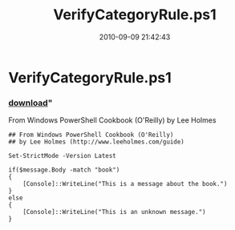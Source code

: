 ﻿---
pid:            2227
parent:         0
children:       
poster:         Lee Holmes
title:          VerifyCategoryRule.ps1
date:           2010-09-09 21:42:43
format:         posh
---

# VerifyCategoryRule.ps1

### [download](2227.ps1)"

From Windows PowerShell Cookbook (O'Reilly) by Lee Holmes

```posh
## From Windows PowerShell Cookbook (O'Reilly)
## by Lee Holmes (http://www.leeholmes.com/guide)

Set-StrictMode -Version Latest

if($message.Body -match "book")
{
    [Console]::WriteLine("This is a message about the book.")
}
else
{
    [Console]::WriteLine("This is an unknown message.")
}
```
